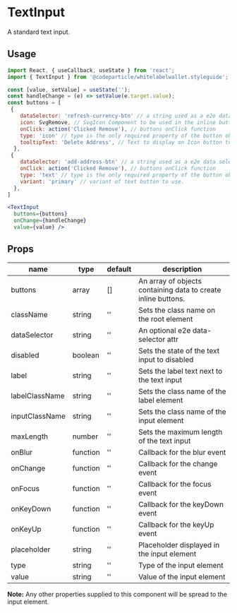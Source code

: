 # TextInput

A standard text input.

## Usage

```jsx
import React, { useCallback, useState } from 'react';
import { TextInput } from '@codeparticle/whitelabelwallet.styleguide';

const [value, setValue] = useState('');
const handleChange = (e) => setValue(e.target.value);
const buttons = [
 {
    dataSelector: 'refresh-currency-btn' // a string used as a e2e data selector for the svg button
    icon: SvgRemove, // SvgIcon Component to be used in the inline button
    onClick: action('Clicked Remove'), // buttons onClick function
    type: 'icon' // type is the only required property of the button object (either 'icon' or 'text')
    tooltipText: 'Delete Address', // Text to display on Icon button tool tip
  },
 {
    dataSelector: 'add-address-btn' // a string used as a e2e data selector for the svg button
    onClick: action('Clicked Remove'), // buttons onClick function
    type: 'text' // type is the only required property of the button object (either 'icon' or 'text')
    variant: 'primary' // variant of text button to use. 
  },
]

<TextInput
  buttons={buttons}
  onChange={handleChange}
  value={value} />
```

## Props

| name | type | default | description |
| ---- | ---- | ------- | ----------- |
| buttons | array | [] | An array of objects containing data to create inline buttons. |
| className | string | '' | Sets the class name on the root element |
| dataSelector | string | '' | An optional e2e data-selector attr |
| disabled | boolean | '' | Sets the state of the text input to disabled |
| label | string | '' | Sets the label text next to the text input |
| labelClassName | string | '' | Sets the class name of the label element |
| inputClassName | string | '' | Sets the class name of the input element|
| maxLength | number | '' | Sets the maximum length of the text input |
| onBlur | function | '' | Callback for the blur event |
| onChange | function | '' | Callback for the change event |
| onFocus | function | '' | Callback for the focus event |
| onKeyDown | function | '' | Callback for the keyDown event |
| onKeyUp | function | '' | Callback for the keyUp event |
| placeholder | string | '' | Placeholder displayed in the input element |
| type | string | '' | Type of the input element |
| value | string | '' | Value of the input element |

**Note:** Any other properties supplied to this component will be spread to the input element.

